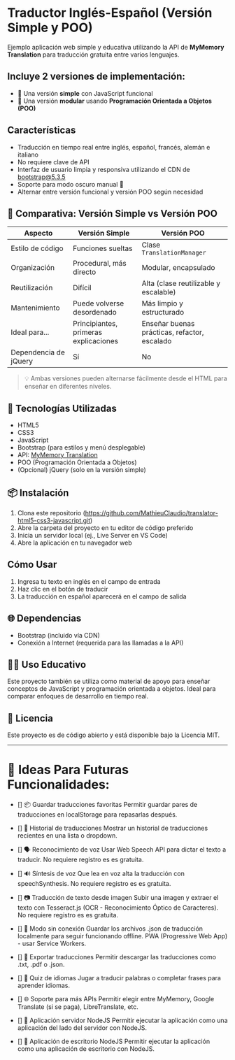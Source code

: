 # Traductor Inglés-Español (Versión Simple y POO)

Ejemplo aplicación web simple y educativa utilizando la API de **MyMemory Translation** para traducción gratuita entre varios lenguajes.

## Incluye **2 versiones** de implementación:
- 🧩 Una versión **simple** con JavaScript funcional
- 🧠 Una versión **modular** usando **Programación Orientada a Objetos (POO)**

## Características
- Traducción en tiempo real entre inglés, español, francés, alemán e italiano
- No requiere clave de API
- Interfaz de usuario limpia y responsiva utilizando el CDN de bootstrap@5.3.5
- Soporte para modo oscuro manual 🌙
- Alternar entre versión funcional y versión POO según necesidad

## 🚀 Comparativa: Versión Simple vs Versión POO
| Aspecto                  | Versión Simple                        | Versión POO                                   |
|--------------------------|---------------------------------------|-----------------------------------------------|
| Estilo de código         | Funciones sueltas                     | Clase `TranslationManager`                    |
| Organización             | Procedural, más directo               | Modular, encapsulado                          |
| Reutilización            | Difícil                               | Alta (clase reutilizable y escalable)         |
| Mantenimiento            | Puede volverse desordenado            | Más limpio y estructurado                     |
| Ideal para...            | Principiantes, primeras explicaciones | Enseñar buenas prácticas, refactor, escalado  |
| Dependencia de jQuery    | Sí                                    | No                                            |

> 💡 Ambas versiones pueden alternarse fácilmente desde el HTML para enseñar en diferentes niveles.


## 🧪 Tecnologías Utilizadas
- HTML5
- CSS3
- JavaScript
- Bootstrap (para estilos y menú desplegable)
- API: [MyMemory Translation](https://mymemory.translated.net/doc/)
- POO (Programación Orientada a Objetos)
- (Opcional) jQuery (solo en la versión simple)

## 📦 Instalación
1. Clona este repositorio (https://github.com/MathieuClaudio/translator-html5-css3-javascript.git)
2. Abre la carpeta del proyecto en tu editor de código preferido
3. Inicia un servidor local (ej., Live Server en VS Code)
4. Abre la aplicación en tu navegador web

## Cómo Usar
1. Ingresa tu texto en inglés en el campo de entrada
2. Haz clic en el botón de traducir
3. La traducción en español aparecerá en el campo de salida

## 🌐 Dependencias
- Bootstrap (incluido vía CDN)
- Conexión a Internet (requerida para las llamadas a la API)

## 🧑‍🏫 Uso Educativo
Este proyecto también se utiliza como material de apoyo para enseñar conceptos de JavaScript y programación orientada a objetos. Ideal para comparar enfoques de desarrollo en tiempo real.

## 📝 Licencia
Este proyecto es de código abierto y está disponible bajo la Licencia MIT.

-------------------------------------------------------------------------------------------------------------------------

# 🚀 Ideas Para Futuras Funcionalidades:

- [] 📦 Guardar traducciones favoritas
Permitir guardar pares de traducciones en localStorage para repasarlas después.

- [] 🔄 Historial de traducciones
Mostrar un historial de traducciones recientes en una lista o dropdown.

- [] 🗣️ Reconocimiento de voz
Usar Web Speech API para dictar el texto a traducir. No requiere registro es es gratuita.

- [] 🔊 Síntesis de voz
Que lea en voz alta la traducción con speechSynthesis. No requiere registro es es gratuita.

- [] 📷 Traducción de texto desde imagen
Subir una imagen y extraer el texto con Tesseract.js (OCR - Reconocimiento Óptico de Caracteres). No requiere registro es es gratuita.

- [] 📁 Modo sin conexión
Guardar los archivos .json de traducción localmente para seguir funcionando offline. PWA (Progressive Web App) - usar Service Workers.

- [] 💾 Exportar traducciones
Permitir descargar las traducciones como .txt, .pdf o .json.

- [] 🧪 Quiz de idiomas
Jugar a traducir palabras o completar frases para aprender idiomas.

- [] 🌐 Soporte para más APIs
Permitir elegir entre MyMemory, Google Translate (si se paga), LibreTranslate, etc.

- [] 📱 Aplicación servidor NodeJS
Permitir ejecutar la aplicación como una aplicación del lado del servidor con NodeJS.

- [] 📱 Aplicación de escritorio NodeJS
Permitir ejecutar la aplicación como una aplicación de escritorio con NodeJS.
